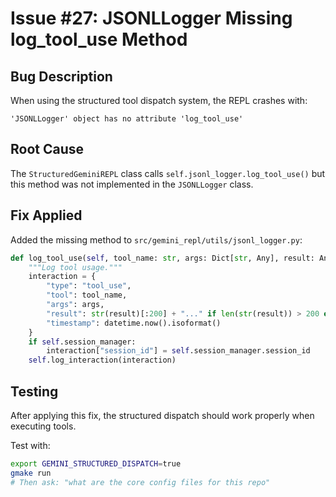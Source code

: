 # Issue #27: JSONLLogger Missing log_tool_use Method

## Bug Description
When using the structured tool dispatch system, the REPL crashes with:
```
'JSONLLogger' object has no attribute 'log_tool_use'
```

## Root Cause
The `StructuredGeminiREPL` class calls `self.jsonl_logger.log_tool_use()` but this method was not implemented in the `JSONLLogger` class.

## Fix Applied
Added the missing method to `src/gemini_repl/utils/jsonl_logger.py`:

```python
def log_tool_use(self, tool_name: str, args: Dict[str, Any], result: Any):
    """Log tool usage."""
    interaction = {
        "type": "tool_use",
        "tool": tool_name,
        "args": args,
        "result": str(result)[:200] + "..." if len(str(result)) > 200 else str(result),
        "timestamp": datetime.now().isoformat()
    }
    if self.session_manager:
        interaction["session_id"] = self.session_manager.session_id
    self.log_interaction(interaction)
```

## Testing
After applying this fix, the structured dispatch should work properly when executing tools.

Test with:
```bash
export GEMINI_STRUCTURED_DISPATCH=true
gmake run
# Then ask: "what are the core config files for this repo"
```
